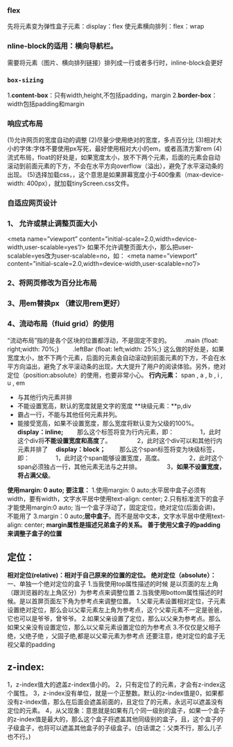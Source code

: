 ### flex
先将元素变为弹性盒子元素：display：flex
使元素横向排列：flex：wrap
### nline-block的适用：横向导航栏。
需要将元素（图片、横向排列链接）排列成一行或者多行时，inline-block会更好
### `box-sizing` 
1.**content-box**：只有width,height,不包括padding，margin
2.**border-box**：width包括padding和margin
### 响应式布局
(1)允许网页的宽度自动的调整
(2)尽量少使用绝对的宽度，多点百分比
(3)相对大小的字体:字体不要使用px写死，最好使用相对大小的em，或者高清方案rem
(4)流式布局，float的好处是，如果宽度太小，放不下两个元素，后面的元素会自动滚动到前面元素的下方，不会在水平方向overflow（溢出），避免了水平滚动条的出现。
(5)选择加载css，<link rel="stylesheet" type="text/css" media="screen and (max-device-width: 400px)" href="tinyScreen.css" />，这个意思是如果屏幕宽度小于400像素（max-device-width: 400px），就加载tinyScreen.css文件。
### 自适应网页设计
### 1、 允许或禁止调整页面大小
<meta name=”viewport” content=”initial-scale=2.0,width=device-width,user-scalable=yes”/>
如果不允许调整页面大小，那么把user-scalable=yes改为user-scalable=no，如：
<meta name=”viewport” content=”initial-scale=2.0,width=device-width,user-scalable=no”/>
### 2、将网页修改为百分比布局
### 3、用em替换px  （建议用rem更好）
### 4、流动布局（fluid grid）的使用
“流动布局”指的是各个区块的位置都浮动，不是固定不变的。
　　.main {float: right;width: 70%;}
　　.leftBar {float: left;width: 25%;}
这么做的好处是，如果宽度太小，放不下两个元素，后面的元素会自动滚动到前面元素的下方，不会在水平方向溢出，避免了水平滚动条的出现，大大提升了用户的阅读体验。另外，绝对定位（position:absolute）的使用，也要非常小心。
**行内元素：** span , a , b , i , u , em
- 与其他行内元素并排
- 不能设置宽高，默认的宽度就是文字的宽度
**块级元素：**p,div
- 霸占一行，不能与其他任何元素并列。
- 能接受宽高，如果不设置宽度，那么宽度将默认变为父级的100%。
**display：inline;**
　　那么这个标签将变为行内元素，即：
　　　　1，此时这个div将**不能设置宽度和高度**了。
　　　　2，此时这个div可以和其他行内元素并排了
　**display：block；**
　　那么这个span标签将变为块级标签，即：
　　　　1，此时这个span能够设置宽度，高度。
　　　　2，此时这个span必须独占一行，其他元素无法与之并排。
　　　　3，**如果不设置宽度，将占满父级**。

**使用margin: 0 auto;   要注意：**
1.使用margin: 0 auto;水平居中盒子必须有width，要有width，文字水平居中使用text-align: center;
2.只有标准流下的盒子 才能使用margin:0 auto; 当一个盒子浮动了，固定定位，绝对定位(后面会讲)， 不能用了
3.margin：0 auto;**居中盒子**。而不是居中文本，文字水平居中使用text-align: center;
**margin属性是描述兄弟盒子的关系。**
**善于使用父盒子的padding来调整子盒子的位置**
## 定位：
**相对定位(relative)：相对于自己原来的位置的定位。**
**绝对定位（absolute）：**
一、单独一个绝对定位的盒子
1.当我使用top属性描述的时候 是以页面的左上角（跟浏览器的左上角区分）为参考点来调整位置
2.当我使用bottom属性描述的时候。是以首屏页面左下角为参考点来调整位置。
1.父辈元素设置相对定位，子元素设置绝对定位，那么会以父辈元素左上角为参考点，这个父辈元素不一定是爸爸，它也可以是爷爷，曾爷爷。
2.如果父亲设置了定位，那么以父亲为参考点。那么如果父亲没有设置定位，那么以父辈元素设置定位的为参考点
3.不仅仅是父相子绝，父绝子绝 ，父固子绝,都是以父辈元素为参考点
还要注意，绝对定位的盒子无视父辈的padding
## z-index:
1，z-index值大的遮盖z-index值小的。
2，只有定位了的元素，才会有z-index这个属性。
3，z-index没有单位，就是一个正整数。默认的z-index值是0，如果都没有z-index值，那么在后面会遮盖前面的，且定位了的元素，永远可以遮盖没有定位的元素。
4，从父现象：意思就是如果有几个同一级别的盒子，如果一个盒子的z-index值是最大的，那么这个盒子将遮盖其他同级别的盒子，且，这个盒子的子级盒子，也将可以遮盖其他盒子的子级盒子。(白话谓之：父类不行，那么儿子也不行。)